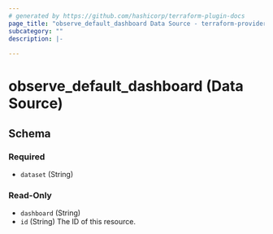 ```yaml
---
# generated by https://github.com/hashicorp/terraform-plugin-docs
page_title: "observe_default_dashboard Data Source - terraform-provider-observe"
subcategory: ""
description: |-
  
---
```


# observe_default_dashboard (Data Source)





<!-- schema generated by tfplugindocs -->
## Schema

### Required

- `dataset` (String)

### Read-Only

- `dashboard` (String)
- `id` (String) The ID of this resource.


